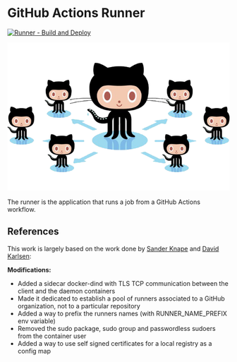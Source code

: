 # GitHub Actions Runner

[![Runner - Build and Deploy](https://github.com/ebomart/github-k8s-runner/actions/workflows/deploy-k8s-runner.yml/badge.svg)](https://github.com/ebomart/github-k8s-runner/actions/workflows/deploy-k8s-runner.yml)

<p align="center">
  <img src="https://github.com/actions/runner/blob/main/docs/res/github-graph.png">
</p>


The runner is the application that runs a job from a GitHub Actions workflow.


## References

This work is largely based on the work done by [Sander Knape](https://sanderknape.com/2020/03/self-hosted-github-actions-runner-kubernetes/) and [David Karlsen](https://github.com/evryfs/github-actions-runner-operator/):

**Modifications:**
- Added a sidecar docker-dind with TLS TCP communication between the client and the daemon containers
- Made it dedicated to establish a pool of runners associated to a GitHub organization, not to a particular repository
- Added a way to prefix the runners names (with RUNNER_NAME_PREFIX env variable)
- Removed the sudo package, sudo group and passwordless sudoers from the container user
- Added a way to use self signed certificates for a local registry as a config map

